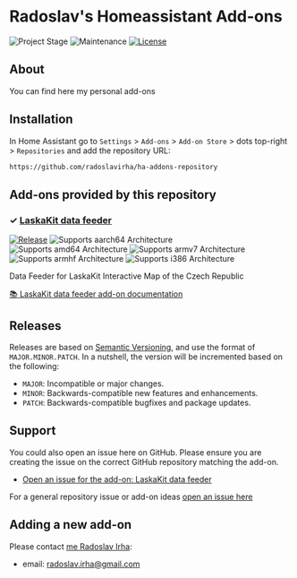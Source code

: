 # Radoslav's Homeassistant Add-ons

![Project Stage][project-stage-shield]
![Maintenance][maintenance-shield]
[![License][license-shield]](LICENSE.md)

## About

You can find here my personal add-ons

## Installation

In Home Assistant go to `Settings` > `Add-ons` > `Add-on Store` > dots top-right > `Repositories` and add the repository URL:

```txt
https://github.com/radoslavirha/ha-addons-repository
```

## Add-ons provided by this repository

### &#10003; [LaskaKit data feeder][addon-laskakit-data-feeder]

[![Release][laskakit-data-feeder-version-shield]][laskakit-data-feeder-release]
![Supports aarch64 Architecture][laskakit-data-feeder-aarch64-shield]
![Supports amd64 Architecture][laskakit-data-feeder-amd64-shield]
![Supports armv7 Architecture][laskakit-data-feeder-armv7-shield]
![Supports armhf Architecture][laskakit-data-feeder-armhf-shield]
![Supports i386 Architecture][laskakit-data-feeder-i386-shield]

Data Feeder for LaskaKit Interactive Map of the Czech Republic

[:books: LaskaKit data feeder add-on documentation][addon-doc-laskakit-data-feeder]

## Releases

Releases are based on [Semantic Versioning][semver], and use the format
of ``MAJOR.MINOR.PATCH``. In a nutshell, the version will be incremented
based on the following:

- ``MAJOR``: Incompatible or major changes.
- ``MINOR``: Backwards-compatible new features and enhancements.
- ``PATCH``: Backwards-compatible bugfixes and package updates.

## Support

You could also open an issue here on GitHub. Please ensure you are creating the issue
on the correct GitHub repository matching the add-on.

- [Open an issue for the add-on: LaskaKit data feeder][laskakit-data-feeder-issue]

For a general repository issue or add-on ideas [open an issue here][issue]

## Adding a new add-on

Please contact [me Radoslav Irha][radoslavirha]:

- email: <radoslav.irha@gmail.com>

[addon-laskakit-data-feeder]: https://github.com/radoslavirha/ha-addons/blob/laskakit-data-feeder@0.0.5/addons/laskakit-data-feeder/README.md
[addon-doc-laskakit-data-feeder]: https://github.com/radoslavirha/ha-addons/blob/laskakit-data-feeder@0.0.5/addons/laskakit-data-feeder/DOCS.md
[laskakit-data-feeder-issue]: https://github.com/radoslavirha/ha-addons/issues
[laskakit-data-feeder-version-shield]: https://img.shields.io/badge/version-0.0.5-blue.svg
[laskakit-data-feeder-release]: https://github.com/radoslavirha/ha-addons/releases/tag/laskakit-data-feeder@0.0.5
[laskakit-data-feeder-aarch64-shield]: https://img.shields.io/badge/aarch64-yes-green.svg
[laskakit-data-feeder-amd64-shield]: https://img.shields.io/badge/amd64-yes-green.svg
[laskakit-data-feeder-armhf-shield]: https://img.shields.io/badge/armhf-no-red.svg
[laskakit-data-feeder-armv7-shield]: https://img.shields.io/badge/armv7-yes-green.svg
[laskakit-data-feeder-i386-shield]: https://img.shields.io/badge/i386-no-red.svg
[radoslavirha]: https://github.com/radoslavirha
[issue]: https://github.com/radoslavirha/ha-addons-repository/issues
[license-shield]: https://img.shields.io/badge/License-MIT-yellow.svg
[maintenance-shield]: https://img.shields.io/maintenance/yes/2025.svg
[project-stage-shield]: https://img.shields.io/badge/project%20stage-production%20ready-brightgreen.svg
[semver]: http://semver.org/spec/v2.0.0.html